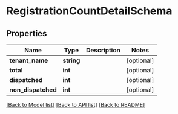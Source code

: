 # RegistrationCountDetailSchema

## Properties
Name | Type | Description | Notes
------------ | ------------- | ------------- | -------------
**tenant_name** | **string** |  | [optional] 
**total** | **int** |  | [optional] 
**dispatched** | **int** |  | [optional] 
**non_dispatched** | **int** |  | [optional] 

[[Back to Model list]](../README.md#documentation-for-models) [[Back to API list]](../README.md#documentation-for-api-endpoints) [[Back to README]](../README.md)


